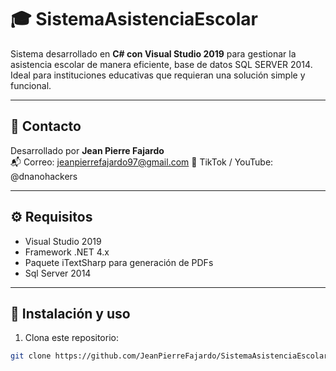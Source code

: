 # 🎓 SistemaAsistenciaEscolar

Sistema desarrollado en **C# con Visual Studio 2019** para gestionar la asistencia escolar de manera eficiente, base de datos SQL SERVER 2014. Ideal para instituciones educativas que requieran una solución simple y funcional.

---

## 📧 Contacto

Desarrollado por **Jean Pierre Fajardo**  
📬 Correo: jeanpierrefajardo97@gmail.com
📱 TikTok / YouTube: @dnanohackers

---


## ⚙️ Requisitos

- Visual Studio 2019
- Framework .NET 4.x
- Paquete iTextSharp para generación de PDFs
- Sql Server 2014
---

## 📂 Instalación y uso

1. Clona este repositorio:
```bash
git clone https://github.com/JeanPierreFajardo/SistemaAsistenciaEscolar.git
